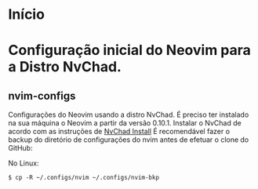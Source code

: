 # Início
Configuração inicial do Neovim para a Distro NvChad.
=======
## nvim-configs
Configurações do Neovim usando a distro NvChad.
É preciso ter instalado na sua máquina o Neovim a partir da versão 0.10.1.
Instalar o NvChad de acordo com as instruções de [NvChad Install](https://nvchad.com/docs/quickstart/install/)
É recomendável fazer o backup do diretório de configurações do nvim antes de efetuar o clone do GitHub:

No Linux:
```shell
$ cp -R ~/.configs/nvim ~/.configs/nvim-bkp
```

